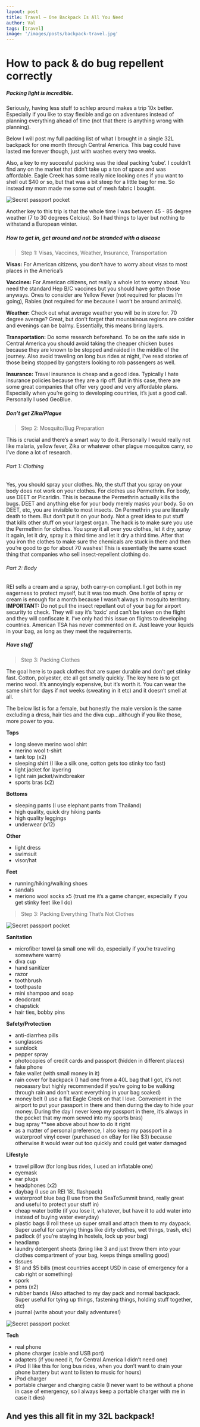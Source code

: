```yaml
---
layout: post
title: Travel – One Backpack Is All You Need
author: Val
tags: [travel]
image: '/images/posts/backpack-travel.jpg'
---
```


# How to pack & do bug repellent correctly

##### Packing light is incredible.

Seriously, having less stuff to schlep around makes a trip 10x better. Especially if you like to stay flexible and go on adventures instead of planning everything ahead of time (not that there is anything wrong with planning).

Below I will post my full packing list of what I brought in a single 32L backpack for one month through Central America. This bag could have lasted me forever though, just with washes every two weeks.

Also, a key to my succesful packing was the ideal packing ‘cube’. I couldn’t find any on the market that didn’t take up a ton of space and was affordable. Eagle Creek has some really nice looking ones if you want to shell out $40 or so, but that was a bit steep for a little bag for me. So instead my mom made me some out of mesh fabric I bought. 

![Secret passport pocket](/images/posts/packing-bags.jpg)

Another key to this trip is that the whole time I was between 45 - 85 degree weather (7 to 30 degrees Celcius). So I had things to layer but nothing to withstand a European winter.

##### How to get in, get around and not be stranded with a disease

> Step 1: Visas, Vaccines, Weather, Insurance, Transportation

**Visas:** For American citizens, you don’t have to worry about visas to most places in the America’s

**Vaccines:** For American citizens, not really a whole lot to worry about. You need the standard Hep B/C vaccines but you should have gotten those anyways. Ones to consider are Yellow Fever (not required for places I’m going), Rabies (not required for me because I won’t be around animals).

**Weather:** Check out what average weather you will be in store for. 70 degree average? Great, but don’t forget that mountainous regions are colder and evenings can be balmy. Essentially, this means bring layers.

**Transportation:** Do some research beforehand. To be on the safe side in Central America you should avoid taking the cheaper chicken buses because they are known to be stopped and raided in the middle of the journey. Also avoid traveling on long bus rides at night, I’ve read stories of those being stopped by gangsters looking to rob passengers as well.

**Insurance:** Travel insurance is cheap and a good idea. Typically I hate insurance policies because they are a rip off. But in this case, there are some great companies that offer very good and very affordable plans. Especially when you’re going to developing countries, it’s just a good call. Personally I used GeoBlue.

##### Don’t get Zika/Plague

> Step 2: Mosquito/Bug Preparation

This is crucial and there’s a smart way to do it. Personally I would really not like malaria, yellow fever, Zika or whatever other plague mosquitos carry, so I’ve done a lot of research.

###### Part 1: Clothing

Yes, you should spray your clothes. No, the stuff that you spray on your body does not work on your clothes.
For clothes use Permethrin. For body, use DEET or Picaridin. This is because the Permethrin actually kills the bugs. DEET and anything else for your body merely masks your body. So on DEET, etc, you are invisible to most insects. On Permethrin you are literally death to them.
But don’t put it on your body. Not a great idea to put stuff that kills other stuff on your largest organ.
The hack is to make sure you use the Permethrin for clothes. You spray it all over you clothes, let it dry, spray it again, let it dry, spray it a third time and let it dry a third time. After that you iron the clothes to make sure the chemicals are stuck in there and then you’re good to go for about 70 washes! This is essentially the same exact thing that companies who sell insect-repellent clothing do.

###### Part 2: Body

REI sells a cream and a spray, both carry-on compliant. I got both in my eagerness to protect myself, but it was too much. One bottle of spray or cream is enough for a month because I wasn’t always in mosquito territory.
**IMPORTANT:** Do not pull the insect repellant out of your bag for airport security to check. They will say it’s ‘toxic’ and can’t be taken on the flight and they will confiscate it. I’ve only had this issue on flights to developing countries. American TSA has never commented on it. Just leave your liquids in your bag, as long as they meet the requirements.

##### Have stuff

> Step 3: Packing Clothes

The goal here is to pack clothes that are super durable and don’t get stinky fast. Cotton, polyester, etc all get smelly quickly. The key here is to get merino wool. It’s annoyingly expensive, but it’s worth it. You can wear the same shirt for days if not weeks (sweating in it etc) and it doesn’t smell at all.

The below list is for a female, but honestly the male version is the same excluding a dress, hair ties and the diva cup…although if you like those, more power to you.

**Tops**
- long sleeve merino wool shirt
- merino wool t-shirt
- tank top (x2)
- sleeping shirt (I like a silk one, cotton gets too stinky too fast)
- light jacket for layering
- light rain jacket/windbreaker
- sports bras (x2)

**Bottoms**
- sleeping pants (I use elephant pants from Thailand)
- high quality, quick dry hiking pants
- high quality leggings
- underwear (x12)

**Other**
- light dress
- swimsuit
- visor/hat

**Feet**
- running/hiking/walking shoes
- sandals
- meriono wool socks x5 (trust me it’s a game changer, especially if you get stinky feet like I do)

> Step 3: Packing Everything That’s Not Clothes

![Secret passport pocket](/images/posts/passport-bra.jpg)

**Sanitation**
- microfiber towel (a small one will do, especially if you’re traveling somewhere warm)
- diva cup
- hand sanitizer
- razor
- toothbrush
- toothpaste
- mini shampoo and soap
- deodorant
- chapstick
- hair ties, bobby pins

**Safety/Protection**
- anti-diarrhea pills
- sunglasses
- sunblock
- pepper spray
- photocopies of credit cards and passport (hidden in different places)
- fake phone
- fake wallet (with small money in it)
- rain cover for backpack (I had one from a 40L bag that I got, it’s not neceassry but highly recommended if you’re going to be walking through rain and don’t want everything in your bag soaked)
- money belt (I use a flat Eagle Creek on that I love. Convenient in the airport to put your passport in there and then during the day to hide your money. During the day I never keep my passport in there, it’s always in the pocket that my mom sewed into my sports bras)
- bug spray **see above about how to do it right
- as a matter of personal preference, I also keep my passport in a waterproof vinyl cover (purchased on eBay for like $3) because otherwise it would wear out too quickly and could get water damaged

**Lifestyle**
- travel pillow (for long bus rides, I used an inflatable one)
- eyemask
- ear plugs
- headphones (x2)
- daybag (I use an REI 18L flashpack)
- waterproof blue bag (I use from the SeaToSummit brand, really great and useful to protect your stuff in)
- cheap water bottle (if you lose it, whatever, but have it to add water into instead of buying water everyday)
- plastic bags (I roll these up super small and attach them to my daypack. Super useful for carrying things like dirty clothes, wet things, trash, etc)
- padlock (if you’re staying in hostels, lock up your bag)
- headlamp
- laundry detergent sheets (bring like 3 and just throw them into your clothes compartment of your bag, keeps things smelling good)
- tissues
- $1 and $5 bills (most countries accept USD in case of emergency for a cab right or something)
- spork
- pens (x2)
- rubber bands (Also attached to my day pack and normal backpack. Super useful for tying up things, fastening things, holding stuff together, etc)
- journal (write about your daily adventures!)

![Secret passport pocket](/images/posts/rubber-band.jpg)

**Tech**
- real phone
- phone charger (cable and USB port)
- adapters (if you need it, for Central America I didn’t need one)
- iPod (I like this for long bus rides, when you don’t want to drain your phone battery but want to listen to music for hours)
- iPod charger
- portable charger and charging cable (I never want to be without a phone in case of emergency, so I always keep a portable charger with me in case it dies)

## And yes this all fit in my 32L backpack!
